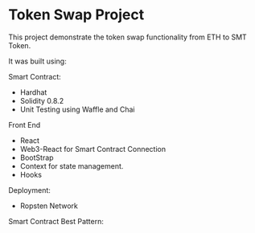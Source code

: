 # Token Swap Project

This project demonstrate the token swap functionality from ETH to SMT Token.

It was built using:

Smart Contract:
- Hardhat
- Solidity 0.8.2
- Unit Testing using Waffle and Chai

Front End
- React
- Web3-React for Smart Contract Connection
- BootStrap
- Context for state management.
- Hooks

Deployment:
- Ropsten Network


Smart Contract Best Pattern:



